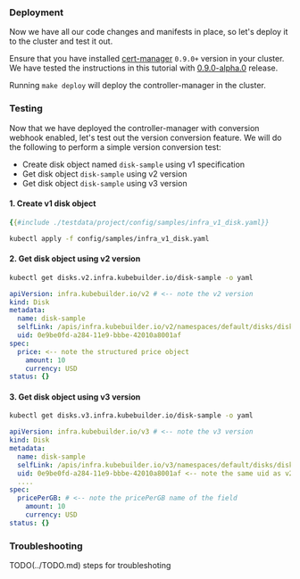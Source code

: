 ### Deployment

Now we have all our code changes and manifests in place, so let's deploy it to
the cluster and test it out.

Ensure that you have installed [cert-manager](../cronjob-tutorial/cert-manager.md) `0.9.0+` version in your cluster. We have
tested the instructions in this tutorial with [0.9.0-alpha.0](https://github.com/jetstack/cert-manager/releases/tag/v0.9.0-alpha.0) release.

Running `make deploy` will deploy the controller-manager in the cluster.

### Testing

Now that we have deployed the controller-manager with conversion webhook enabled, let's test out the version conversion feature.
We will do the following to perform a simple version conversion test:

 - Create disk object named `disk-sample` using v1 specification
 - Get disk object `disk-sample` using v2 version
 - Get disk object `disk-sample` using v3 version

#### 1. Create v1 disk object

```yaml
{{#include ./testdata/project/config/samples/infra_v1_disk.yaml}}
```

```bash
kubectl apply -f config/samples/infra_v1_disk.yaml
```

#### 2. Get disk object using v2 version

```bash
kubectl get disks.v2.infra.kubebuilder.io/disk-sample -o yaml
```

```yaml
apiVersion: infra.kubebuilder.io/v2 # <-- note the v2 version
kind: Disk
metadata:
  name: disk-sample
  selfLink: /apis/infra.kubebuilder.io/v2/namespaces/default/disks/disk-sample
  uid: 0e9be0fd-a284-11e9-bbbe-42010a8001af
spec:
  price: <-- note the structured price object
    amount: 10
    currency: USD
status: {}
```


#### 3. Get disk object using v3 version

```bash
kubectl get disks.v3.infra.kubebuilder.io/disk-sample -o yaml
```
```yaml
apiVersion: infra.kubebuilder.io/v3 # <-- note the v3 version
kind: Disk
metadata:
  name: disk-sample
  selfLink: /apis/infra.kubebuilder.io/v3/namespaces/default/disks/disk-sample
  uid: 0e9be0fd-a284-11e9-bbbe-42010a8001af <-- note the same uid as v2
  ....
spec:
  pricePerGB: # <-- note the pricePerGB name of the field
    amount: 10
    currency: USD
status: {}
```


### Troubleshooting
TODO(../TODO.md) steps for troubleshoting
